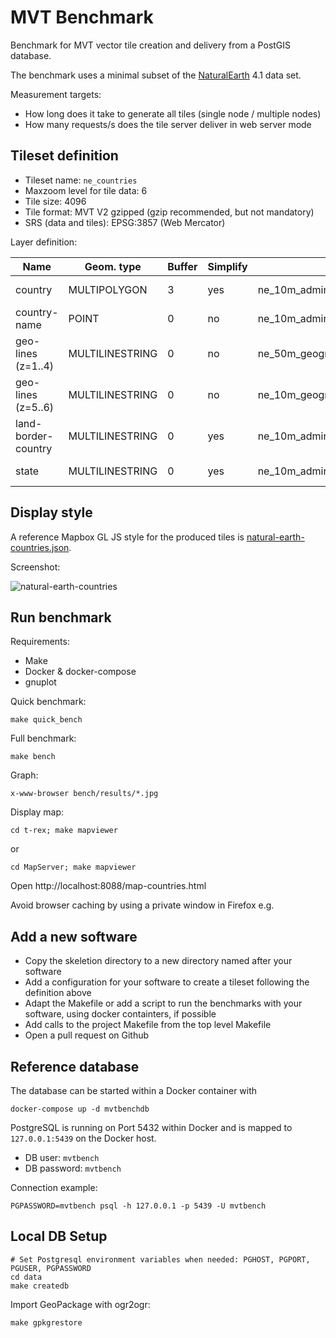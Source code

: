 MVT Benchmark
=============

Benchmark for MVT vector tile creation and delivery from a PostGIS database.

The benchmark uses a minimal subset of the [NaturalEarth](http://www.naturalearthdata.com/) 4.1 data set.

Measurement targets:
* How long does it take to generate all tiles (single node / multiple nodes)
* How many requests/s does the tile server deliver in web server mode


Tileset definition
------------------

* Tileset name: `ne_countries`
* Maxzoom level for tile data: 6
* Tile size: 4096
* Tile format: MVT V2 gzipped (gzip recommended, but not mandatory)
* SRS (data and tiles): EPSG:3857 (Web Mercator)

Layer definition:

| Name               | Geom. type      | Buffer | Simplify | Table                                 | Attributes         | Conditions      |
|--------------------|-----------------|--------|----------|---------------------------------------|--------------------|-----------------|
| country            | MULTIPOLYGON    |   3    |   yes    | ne_10m_admin_0_countries              | adm0_a3, mapcolor7 | min_zoom <= {z} |
| country-name       | POINT           |   0    |   no     | ne_10m_admin_0_country_points         | abbrev, name       | -               |
| geo-lines (z=1..4) | MULTILINESTRING |   0    |   no     | ne_50m_geographic_lines               | name               | -               |
| geo-lines (z=5..6) | MULTILINESTRING |   0    |   no     | ne_10m_geographic_lines               | name               | -               |
| land-border-country| MULTILINESTRING |   0    |   yes    | ne_10m_admin_0_boundary_lines_land    | -                  | min_zoom <= {z} |
| state              | MULTILINESTRING |   0    |   yes    | ne_10m_admin_1_states_provinces_lines | adm0_a3            | min_zoom <= {z} |


Display style
-------------

A reference Mapbox GL JS style for the produced tiles is [natural-earth-countries.json](maps/natural-earth-countries.json).

Screenshot:

![natural-earth-countries](maps/style-screenshot.jpg)


Run benchmark
-------------

Requirements:
* Make
* Docker & docker-compose
* gnuplot

Quick benchmark:

    make quick_bench

Full benchmark:

    make bench

Graph:

    x-www-browser bench/results/*.jpg

Display map:

    cd t-rex; make mapviewer

or

    cd MapServer; make mapviewer

Open http://localhost:8088/map-countries.html

Avoid browser caching by using a private window in Firefox e.g.


Add a new software
------------------

* Copy the skeletion directory to a new directory named after your software
* Add a configuration for your software to create a tileset following the definition above
* Adapt the Makefile or add a script to run the benchmarks with your software, using docker containters, if possible
* Add calls to the project Makefile from the top level Makefile
* Open a pull request on Github


Reference database
------------------

The database can be started within a Docker container with

    docker-compose up -d mvtbenchdb

PostgreSQL is running on Port 5432 within Docker and is mapped to `127.0.0.1:5439` on the Docker host.

* DB user: `mvtbench`
* DB password: `mvtbench`


Connection example:

    PGPASSWORD=mvtbench psql -h 127.0.0.1 -p 5439 -U mvtbench


Local DB Setup
--------------

    # Set Postgresql environment variables when needed: PGHOST, PGPORT, PGUSER, PGPASSWORD
    cd data
    make createdb

Import GeoPackage with ogr2ogr:

    make gpkgrestore

